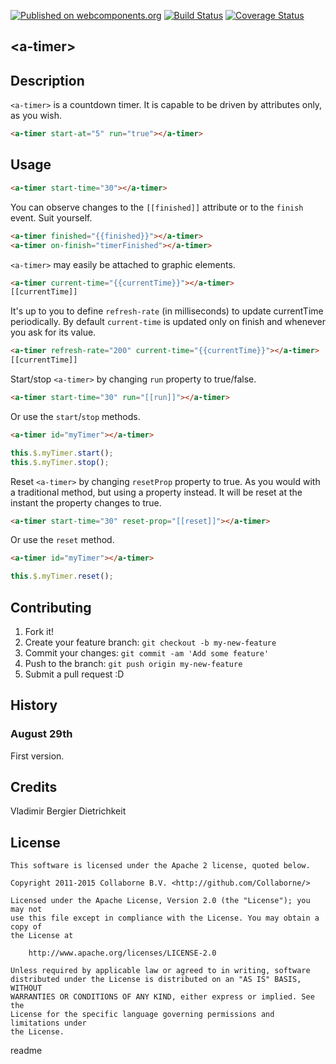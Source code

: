 [![Published on webcomponents.org](https://img.shields.io/badge/webcomponents.org-published-blue.svg)](https://www.webcomponents.org/element/vladimirbrasil/a-timer)
[![Build Status](https://travis-ci.org/vladimirbrasil/a-timer.svg?branch=master)](https://travis-ci.org/vladimirbrasil/a-timer)
[![Coverage Status](https://coveralls.io/repos/github/vladimirbrasil/a-timer/badge.svg?branch=master)](https://coveralls.io/github/vladimirbrasil/a-timer?branch=master)

## &lt;a-timer&gt;

## Description

`<a-timer>` is a countdown timer. It is capable to be driven by attributes only, as you wish.

<!---
```
<custom-element-demo>
  <template>
    <script src="../webcomponentsjs/webcomponents-lite.js"></script>
    <script src="a-timer.js"></script>
    <style>
    </style>
    <next-code-block></next-code-block>
  </template>
</custom-element-demo>
```
-->
```html
<a-timer start-at="5" run="true"></a-timer>
```

## Usage

```html
<a-timer start-time="30"></a-timer>
```

You can observe changes to the `[[finished]]` attribute or to the `finish` event. 
Suit yourself. 
```html
<a-timer finished="{{finished}}"></a-timer>
<a-timer on-finish="timerFinished"></a-timer>
```

`<a-timer>` may easily be attached to graphic elements.
```html
<a-timer current-time="{{currentTime}}"></a-timer>
[[currentTime]]
```

It's up to you to define `refresh-rate` (in milliseconds) to update currentTime periodically. 
By default `current-time` is updated only on finish and whenever you ask for its value.
```html
<a-timer refresh-rate="200" current-time="{{currentTime}}"></a-timer>
[[currentTime]]
```

Start/stop `<a-timer>` by changing `run` property to true/false.
```html
<a-timer start-time="30" run="[[run]]"></a-timer>
```
Or use the `start`/`stop` methods.
```html
<a-timer id="myTimer"></a-timer>
```
```js
this.$.myTimer.start();
this.$.myTimer.stop();
```

Reset `<a-timer>` by changing `resetProp` property to true.
As you would with a traditional method, but using a property instead.
It will be reset at the instant the property changes to true.
```html
<a-timer start-time="30" reset-prop="[[reset]]"></a-timer>
```
Or use the `reset` method.
```html
<a-timer id="myTimer"></a-timer>
```
```js
this.$.myTimer.reset();
```

## Contributing

1. Fork it!
2. Create your feature branch: `git checkout -b my-new-feature`
3. Commit your changes: `git commit -am 'Add some feature'`
4. Push to the branch: `git push origin my-new-feature`
5. Submit a pull request :D

## History

### August 29th
First version.

## Credits

Vladimir Bergier Dietrichkeit

## License  

    This software is licensed under the Apache 2 license, quoted below.

    Copyright 2011-2015 Collaborne B.V. <http://github.com/Collaborne/>

    Licensed under the Apache License, Version 2.0 (the "License"); you may not
    use this file except in compliance with the License. You may obtain a copy of
    the License at

        http://www.apache.org/licenses/LICENSE-2.0

    Unless required by applicable law or agreed to in writing, software
    distributed under the License is distributed on an "AS IS" BASIS, WITHOUT
    WARRANTIES OR CONDITIONS OF ANY KIND, either express or implied. See the
    License for the specific language governing permissions and limitations under
    the License.
</content>
  <tabTrigger>readme</tabTrigger>
</snippet>